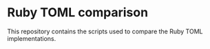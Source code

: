 # Ruby TOML comparison

This repository contains the scripts used to compare the Ruby TOML implementations.

